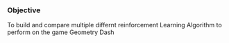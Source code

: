 ### Objective
To build and compare multiple differnt reinforcement Learning Algorithm to perform on the game Geometry Dash
